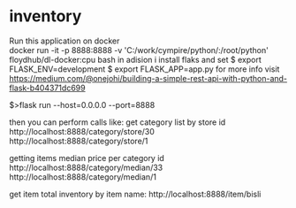 # inventory
Run this application on docker  
  docker run -it -p 8888:8888 -v 'C:/work/cympire/python/:/root/python' floydhub/dl-docker:cpu bash
  in adision i install flaks and set 
  $ export FLASK_ENV=development
  $ export FLASK_APP=app.py 
  for more info visit https://medium.com/@onejohi/building-a-simple-rest-api-with-python-and-flask-b404371dc699
  
  $>flask run --host=0.0.0.0 --port=8888
  
  then you can perform calls like:
  get category list by store id
  http://localhost:8888/category/store/30
  http://localhost:8888/category/store/1
  
  getting items median price per category id
  http://localhost:8888/category/median/33
  http://localhost:8888/category/median/1
  
  get item total inventory by item name:
  http://localhost:8888/item/bisli
  
  
  
  
  

